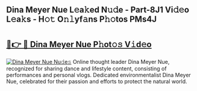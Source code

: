 ## Dina Meyer Nue L𝚎a𝚔ed N𝚞𝚍e - Part-8J1 Vi𝚍𝚎o L𝚎a𝚔s - H𝚘𝚝 O𝚗𝚕yf𝚊ns P𝚑𝚘tos PMs4J

# <h2><a href="http://kf54le.oniu.top/?m=Dina+Meyer+Nue">🔗👉 🔴 Dina Meyer Nue P𝚑ot𝚘𝚜 V𝚒d𝚎o</a></h2>

[![Dina Meyer Nue Nu𝚍e𝚜](https://i.imgur.com/0qMVB7G.gif)](http://kf54le.oniu.top/?m=Dina+Meyer+Nue)
Online thought leader Dina Meyer Nue, recognized for sharing dance and lifestyle content, consisting of performances and personal vlogs. Dedicated environmentalist Dina Meyer Nue, celebrated for their passion and efforts to protect the natural world.  
